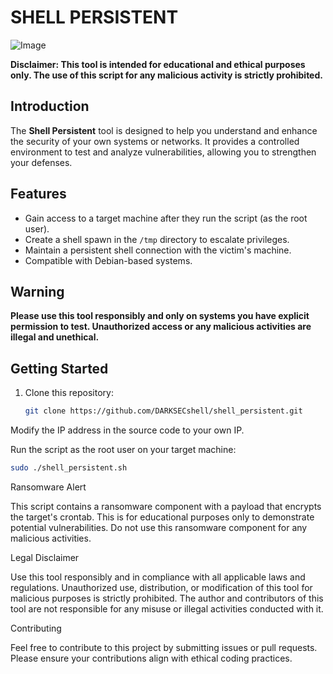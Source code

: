 # SHELL PERSISTENT

![Image](https://github.com/DARKSECshell/shell_persistent/assets/121623691/93b2f403-b4f3-452f-9ca9-ac996a620ecd)

**Disclaimer: This tool is intended for educational and ethical purposes only. The use of this script for any malicious activity is strictly prohibited.**

## Introduction

The **Shell Persistent** tool is designed to help you understand and enhance the security of your own systems or networks. It provides a controlled environment to test and analyze vulnerabilities, allowing you to strengthen your defenses.

## Features

- Gain access to a target machine after they run the script (as the root user).
- Create a shell spawn in the `/tmp` directory to escalate privileges.
- Maintain a persistent shell connection with the victim's machine.
- Compatible with Debian-based systems.

## Warning

**Please use this tool responsibly and only on systems you have explicit permission to test. Unauthorized access or any malicious activities are illegal and unethical.**

## Getting Started

1. Clone this repository:

   ```bash
   git clone https://github.com/DARKSECshell/shell_persistent.git
Modify the IP address in the source code to your own IP.

Run the script as the root user on your target machine:
   
   ```bash
 sudo ./shell_persistent.sh
```
Ransomware Alert

This script contains a ransomware component with a payload that encrypts the target's crontab. This is for educational purposes only to demonstrate potential vulnerabilities. Do not use this ransomware component for any malicious activities.

Legal Disclaimer

Use this tool responsibly and in compliance with all applicable laws and regulations. Unauthorized use, distribution, or modification of this tool for malicious purposes is strictly prohibited. The author and contributors of this tool are not responsible for any misuse or illegal activities conducted with it.

Contributing

Feel free to contribute to this project by submitting issues or pull requests. Please ensure your contributions align with ethical coding practices.

